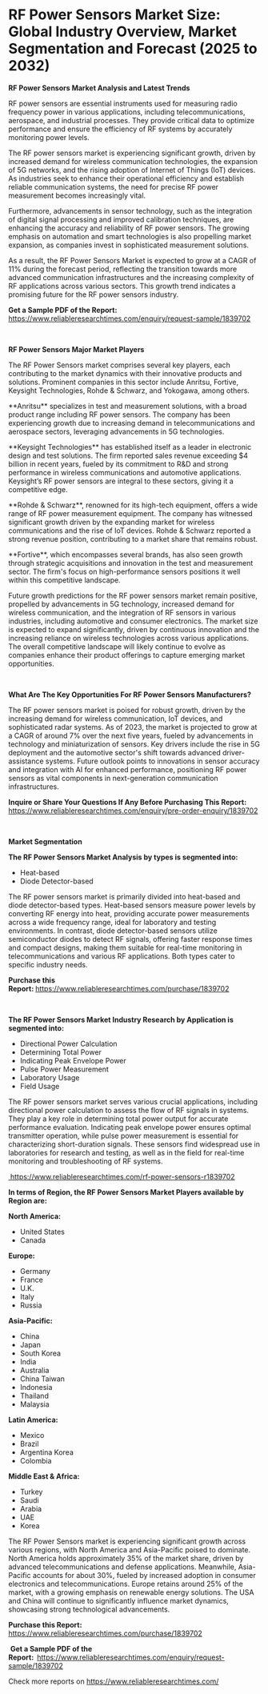 <p><h1>RF Power Sensors Market Size: Global Industry Overview, Market Segmentation and Forecast (2025 to 2032)</h1></p><p><strong>RF Power Sensors Market Analysis and Latest Trends</strong></p>
<p><p>RF power sensors are essential instruments used for measuring radio frequency power in various applications, including telecommunications, aerospace, and industrial processes. They provide critical data to optimize performance and ensure the efficiency of RF systems by accurately monitoring power levels.</p><p>The RF power sensors market is experiencing significant growth, driven by increased demand for wireless communication technologies, the expansion of 5G networks, and the rising adoption of Internet of Things (IoT) devices. As industries seek to enhance their operational efficiency and establish reliable communication systems, the need for precise RF power measurement becomes increasingly vital.</p><p>Furthermore, advancements in sensor technology, such as the integration of digital signal processing and improved calibration techniques, are enhancing the accuracy and reliability of RF power sensors. The growing emphasis on automation and smart technologies is also propelling market expansion, as companies invest in sophisticated measurement solutions.</p><p>As a result, the RF Power Sensors Market is expected to grow at a CAGR of 11% during the forecast period, reflecting the transition towards more advanced communication infrastructures and the increasing complexity of RF applications across various sectors. This growth trend indicates a promising future for the RF power sensors industry.</p></p>
<p><strong>Get a Sample PDF of the Report:&nbsp;</strong> <a href="https://www.reliableresearchtimes.com/enquiry/request-sample/1839702?utm_campaign=2466&utm_medium=2&utm_source=Github&utm_content=ia&utm_term=19022025&utm_id=rf-power-sensors">https://www.reliableresearchtimes.com/enquiry/request-sample/1839702</a></p>
<p>&nbsp;</p>
<p><strong>RF Power Sensors Major Market Players</strong></p>
<p><p>The RF Power Sensors market comprises several key players, each contributing to the market dynamics with their innovative products and solutions. Prominent companies in this sector include Anritsu, Fortive, Keysight Technologies, Rohde & Schwarz, and Yokogawa, among others.</p><p>**Anritsu** specializes in test and measurement solutions, with a broad product range including RF power sensors. The company has been experiencing growth due to increasing demand in telecommunications and aerospace sectors, leveraging advancements in 5G technologies.</p><p>**Keysight Technologies** has established itself as a leader in electronic design and test solutions. The firm reported sales revenue exceeding $4 billion in recent years, fueled by its commitment to R&D and strong performance in wireless communications and automotive applications. Keysight’s RF power sensors are integral to these sectors, giving it a competitive edge.</p><p>**Rohde & Schwarz**, renowned for its high-tech equipment, offers a wide range of RF power measurement equipment. The company has witnessed significant growth driven by the expanding market for wireless communications and the rise of IoT devices. Rohde & Schwarz reported a strong revenue position, contributing to a market share that remains robust.</p><p>**Fortive**, which encompasses several brands, has also seen growth through strategic acquisitions and innovation in the test and measurement sector. The firm's focus on high-performance sensors positions it well within this competitive landscape.</p><p>Future growth predictions for the RF power sensors market remain positive, propelled by advancements in 5G technology, increased demand for wireless communication, and the integration of RF sensors in various industries, including automotive and consumer electronics. The market size is expected to expand significantly, driven by continuous innovation and the increasing reliance on wireless technologies across various applications. The overall competitive landscape will likely continue to evolve as companies enhance their product offerings to capture emerging market opportunities.</p></p>
<p>&nbsp;</p>
<p><strong>What Are The Key Opportunities For RF Power Sensors Manufacturers?</strong></p>
<p><p>The RF power sensors market is poised for robust growth, driven by the increasing demand for wireless communication, IoT devices, and sophisticated radar systems. As of 2023, the market is projected to grow at a CAGR of around 7% over the next five years, fueled by advancements in technology and miniaturization of sensors. Key drivers include the rise in 5G deployment and the automotive sector's shift towards advanced driver-assistance systems. Future outlook points to innovations in sensor accuracy and integration with AI for enhanced performance, positioning RF power sensors as vital components in next-generation communication infrastructures.</p></p>
<p><strong>Inquire or Share Your Questions If Any Before Purchasing This Report:</strong> <a href="https://www.reliableresearchtimes.com/enquiry/pre-order-enquiry/1839702?utm_campaign=2466&utm_medium=2&utm_source=Github&utm_content=ia&utm_term=19022025&utm_id=rf-power-sensors">https://www.reliableresearchtimes.com/enquiry/pre-order-enquiry/1839702</a></p>
<p>&nbsp;</p>
<p><strong>Market Segmentation</strong></p>
<p><strong>The RF Power Sensors Market Analysis by types is segmented into:</strong></p>
<p><ul><li>Heat-based</li><li>Diode Detector-based</li></ul></p>
<p><p>The RF power sensors market is primarily divided into heat-based and diode detector-based types. Heat-based sensors measure power levels by converting RF energy into heat, providing accurate power measurements across a wide frequency range, ideal for laboratory and testing environments. In contrast, diode detector-based sensors utilize semiconductor diodes to detect RF signals, offering faster response times and compact designs, making them suitable for real-time monitoring in telecommunications and various RF applications. Both types cater to specific industry needs.</p></p>
<p><strong>Purchase this Report:&nbsp;</strong><a href="https://www.reliableresearchtimes.com/purchase/1839702?utm_campaign=2466&utm_medium=2&utm_source=Github&utm_content=ia&utm_term=19022025&utm_id=rf-power-sensors">https://www.reliableresearchtimes.com/purchase/1839702</a></p>
<p>&nbsp;</p>
<p><strong>The RF Power Sensors Market Industry Research by Application is segmented into:</strong></p>
<p><ul><li>Directional Power Calculation</li><li>Determining Total Power</li><li>Indicating Peak Envelope Power</li><li>Pulse Power Measurement</li><li>Laboratory Usage</li><li>Field Usage</li></ul></p>
<p><p>The RF power sensors market serves various crucial applications, including directional power calculation to assess the flow of RF signals in systems. They play a key role in determining total power output for accurate performance evaluation. Indicating peak envelope power ensures optimal transmitter operation, while pulse power measurement is essential for characterizing short-duration signals. These sensors find widespread use in laboratories for research and testing, as well as in the field for real-time monitoring and troubleshooting of RF systems.</p></p>
<p><a href="https://www.reliableresearchtimes.com/rf-power-sensors-r1839702?utm_campaign=2466&utm_medium=2&utm_source=Github&utm_content=ia&utm_term=19022025&utm_id=rf-power-sensors">&nbsp;https://www.reliableresearchtimes.com/rf-power-sensors-r1839702</a></p>
<p><strong>In terms of Region, the RF Power Sensors Market Players available by Region are:</strong></p>
<p>
    <p> <strong> North America: </strong>
        <ul>
            <li>United States</li>
            <li>Canada</li>
        </ul>
        </p> 
    <p> <strong> Europe: </strong>
        <ul>
            <li>Germany</li>
            <li>France</li>
            <li>U.K.</li>
            <li>Italy</li>
            <li>Russia</li>
        </ul>
        </p> 
    <p> <strong> Asia-Pacific: </strong>
        <ul>
            <li>China</li>
            <li>Japan</li>
            <li>South Korea</li>
            <li>India</li>
            <li>Australia</li>
            <li>China Taiwan</li>
            <li>Indonesia</li>
            <li>Thailand</li>
            <li>Malaysia</li>
        </ul>
        </p> 
    <p> <strong> Latin America: </strong>
        <ul>
            <li>Mexico</li>
            <li>Brazil</li>
            <li>Argentina Korea</li>
            <li>Colombia</li>
        </ul>
        </p> 
    <p> <strong> Middle East & Africa: </strong>
        <ul>
            <li>Turkey</li>
            <li>Saudi</li>
            <li>Arabia</li>
            <li>UAE</li>
            <li>Korea</li>
        </ul>
    </p>
    </p>
<p><p>The RF Power Sensors market is experiencing significant growth across various regions, with North America and Asia-Pacific poised to dominate. North America holds approximately 35% of the market share, driven by advanced telecommunications and defense applications. Meanwhile, Asia-Pacific accounts for about 30%, fueled by increased adoption in consumer electronics and telecommunications. Europe retains around 25% of the market, with a growing emphasis on renewable energy solutions. The USA and China will continue to significantly influence market dynamics, showcasing strong technological advancements.</p></p>
<p><strong>Purchase this Report: </strong><a href="https://www.reliableresearchtimes.com/purchase/1839702?utm_campaign=2466&utm_medium=2&utm_source=Github&utm_content=ia&utm_term=19022025&utm_id=rf-power-sensors">https://www.reliableresearchtimes.com/purchase/1839702</a></p>
<p>&nbsp;<strong>Get a Sample PDF of the Report:&nbsp;&nbsp;</strong><a href="https://www.reliableresearchtimes.com/enquiry/request-sample/1839702?utm_campaign=2466&utm_medium=2&utm_source=Github&utm_content=ia&utm_term=19022025&utm_id=rf-power-sensors">https://www.reliableresearchtimes.com/enquiry/request-sample/1839702</a></p>
<p><strong></strong></p>
<p>Check more reports on <a href="https://www.reliableresearchtimes.com/?utm_campaign=2466&utm_medium=2&utm_source=Github&utm_content=ia&utm_term=19022025&utm_id=rf-power-sensors">https://www.reliableresearchtimes.com/</a></p>